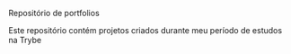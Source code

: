 Repositório de portfolios

Este repositório contém projetos criados durante meu período de estudos na Trybe